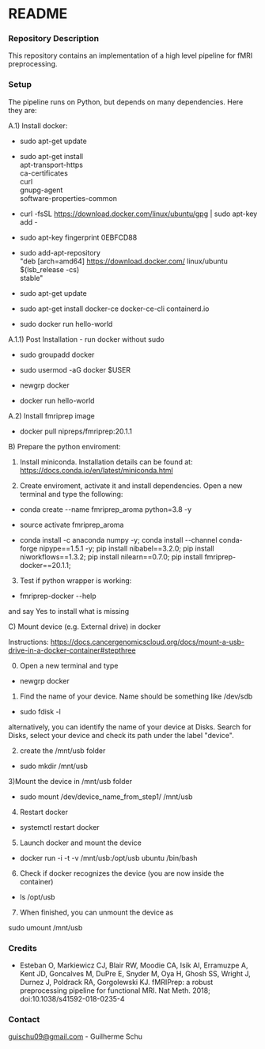 # README #

### Repository Description ###

This repository contains an implementation of a high level pipeline for fMRI preprocessing.

### Setup ###

The pipeline runs on Python, but depends on many dependencies. Here they are:



A.1) Install docker:


- sudo apt-get update
- sudo apt-get install \
    apt-transport-https \
    ca-certificates \
    curl \
    gnupg-agent \
    software-properties-common

- curl -fsSL https://download.docker.com/linux/ubuntu/gpg | sudo apt-key add -

- sudo apt-key fingerprint 0EBFCD88

- sudo add-apt-repository \
   "deb [arch=amd64] https://download.docker.com/	linux/ubuntu \
   $(lsb_release -cs) \
   stable"

- sudo apt-get update

- sudo apt-get install docker-ce docker-ce-cli containerd.io

- sudo docker run hello-world


A.1.1) Post Installation - run docker without sudo


- sudo groupadd docker

- sudo usermod -aG docker $USER

- newgrp docker 

- docker run hello-world



A.2) Install fmriprep image


- docker pull nipreps/fmriprep:20.1.1



B) Prepare the python enviroment:


1) Install miniconda. Installation details can be found at: https://docs.conda.io/en/latest/miniconda.html

2) Create enviroment, activate it and install dependencies. Open a new terminal and type the following:

- conda create --name fmriprep_aroma python=3.8 -y

- source activate fmriprep_aroma

- conda install -c anaconda numpy -y; conda install --channel conda-forge nipype==1.5.1 -y; pip install nibabel==3.2.0; pip install niworkflows==1.3.2; pip install nilearn==0.7.0; pip install fmriprep-docker==20.1.1;

3) Test if python wrapper is working:
- fmriprep-docker --help 

and say Yes to install what is missing


C) Mount device (e.g. External drive) in docker

Instructions: https://docs.cancergenomicscloud.org/docs/mount-a-usb-drive-in-a-docker-container#stepthree

0) Open a new terminal and type
- newgrp docker 

1) Find the name of your device. Name should be something like /dev/sdb

- sudo fdisk -l

alternatively, you can identify the name of your device at Disks. Search for Disks, select your device and check its path under the label "device".

2) create the /mnt/usb folder

- sudo mkdir /mnt/usb

3)Mount the device in /mnt/usb folder

- sudo mount /dev/device_name_from_step1/ /mnt/usb

4) Restart docker
- systemctl restart docker

5) Launch docker and mount the device 

- docker run -i -t -v /mnt/usb:/opt/usb ubuntu /bin/bash

6) Check if docker recognizes the device (you are now inside the container)

- ls /opt/usb

7) When finished, you can unmount the device as

sudo umount /mnt/usb


### Credits ###

-  Esteban O, Markiewicz CJ, Blair RW, Moodie CA, Isik AI, Erramuzpe A, Kent JD, Goncalves M, DuPre E, Snyder M, Oya H, Ghosh SS, Wright J, Durnez J, Poldrack RA, Gorgolewski KJ. fMRIPrep: a robust preprocessing pipeline for functional MRI. Nat Meth. 2018; doi:10.1038/s41592-018-0235-4

### Contact ###
guischu09@gmail.com - Guilherme Schu


